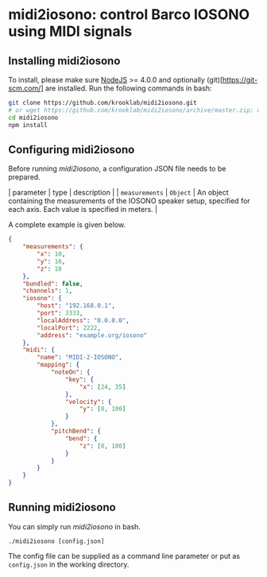 # midi2iosono: control Barco IOSONO using MIDI signals

## Installing midi2iosono

To install, please make sure [NodeJS](https://nodejs.org/en/) >= 4.0.0 and optionally (git)[https://git-scm.com/] are installed.
Run the following commands in bash:

```bash
git clone https://github.com/krooklab/midi2iosono.git
# or wget https://github.com/krooklab/midi2iosono/archive/master.zip; unzip master.zip
cd midi2iosono
npm install
```

## Configuring midi2iosono

Before running *midi2iosono*, a configuration JSON file needs to be prepared.

| parameter         | type      | description |
| `measurements`    | `Object`  | An object containing the measurements of the IOSONO speaker setup, specified for each axis. Each value is specified in meters. |

A complete example is given below.

```JSON
{
    "measurements": {
        "x": 10,
        "y": 10,
        "z": 10
    },
    "bundled": false,
    "channels": 1,
    "iosono": {
        "host": "192.168.0.1",
        "port": 3333,
        "localAddress": "0.0.0.0",
        "localPort": 2222,
        "address": "example.org/iosono"
    },
    "midi": {
        "name": "MIDI-2-IOSONO",
        "mapping": {
            "noteOn": {
                "key": {
                    "x": [24, 35]
                },
                "velocity": {
                    "y": [0, 100]
                }
            },
            "pitchBend": {
                "bend": {
                    "z": [0, 100]
                }
            }
        }
    }
}
```

## Running midi2iosono

You can simply run *midi2iosono* in bash.

`./midi2iosono [config.json]`

The config file can be supplied as a command line parameter or put as `config.json` in the working directory.
